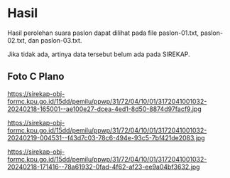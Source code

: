 # Hasil

Hasil perolehan suara paslon dapat dilihat pada file paslon-01.txt, paslon-02.txt, dan paslon-03.txt.

Jika tidak ada, artinya data tersebut belum ada pada SIREKAP.

## Foto C Plano

https://sirekap-obj-formc.kpu.go.id/15dd/pemilu/ppwp/31/72/04/10/01/3172041001032-20240218-165001--ae100e27-dcea-4ed1-8d50-8874d97facf9.jpg

https://sirekap-obj-formc.kpu.go.id/15dd/pemilu/ppwp/31/72/04/10/01/3172041001032-20240219-004531--f43d7c03-78c6-494e-93c5-7bf421de2083.jpg

https://sirekap-obj-formc.kpu.go.id/15dd/pemilu/ppwp/31/72/04/10/01/3172041001032-20240218-171416--78a61932-0fad-4f62-af23-ee9a04bf3632.jpg
